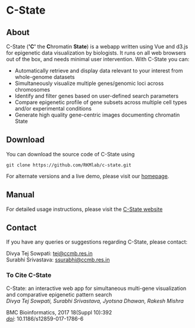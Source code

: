 # C-State
## About
C-State (**'C'** the **C**hromatin **State**) is a webapp written using Vue and d3.js for epigenetic data visualization by biologists. It runs on all web browsers out of the box, and needs minimal user intervention. With C-State you can:

+ Automatically retrieve and display data relevant to your interest from whole-genome datasets
+ Simultaneously visualize multiple genes/genomic loci across chromosomes
+ Identify and filter genes based on user-defined search parameters
+ Compare epigenetic profile of gene subsets across multiple cell types and/or experimental conditions
+ Generate high quality gene-centric images documenting chromatin State

## Download
You can download the source code of C-State using

`git clone https://github.com/RKMlab/c-state.git`

For alternate versions and a live demo, please visit our [homepage](http://www.ccmb.res.in/rakeshmishra/c-state/).

## Manual
For detailed usage instructions, please visit the [C-State website](http://www.ccmb.res.in/rakeshmishra/c-state/)

## Contact
If you have any queries or suggestions regarding C-State, please contact:

Divya Tej Sowpati:  tej@ccmb.res.in<br>
Surabhi Srivastava: ssurabhi@ccmb.res.in

### To Cite C-State

C-State: an interactive web app for simultaneous multi-gene visualization and comparative epigenetic pattern search<br>
<i>Divya Tej Sowpati, Surabhi Srivastava, Jyotsna Dhawan, Rakesh Mishra</i>

BMC Bioinformatics, 2017 18(Suppl 10):392<br>
<i>[doi](https://doi.org/10.1186/s12859-017-1786-6)</i>: 10.1186/s12859-017-1786-6